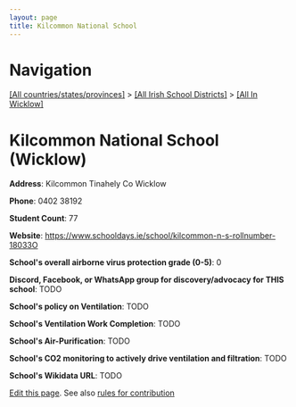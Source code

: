 ```yaml
---
layout: page
title: Kilcommon National School
---
```

# Navigation

[[All countries/states/provinces]](../../..) > [[All Irish School Districts]](../..) > [[All In Wicklow]](..)

# Kilcommon National School (Wicklow)

**Address**: Kilcommon Tinahely Co Wicklow

**Phone**: 0402 38192

**Student Count**: 77

**Website**: <https://www.schooldays.ie/school/kilcommon-n-s-rollnumber-18033O>

**School's overall airborne virus protection grade (0-5)**: 0

**Discord, Facebook, or WhatsApp group for discovery/advocacy for THIS school**: TODO

**School's policy on Ventilation**: TODO

**School's Ventilation Work Completion**: TODO

**School's Air-Purification**: TODO

**School's CO2 monitoring to actively drive ventilation and filtration**: TODO

**School's Wikidata URL**: TODO


[Edit this page](https://github.com/ventilate-schools/Ireland/edit/main/./Wicklow/Kilcommon_National_School.md). See also [rules for contribution](../../../contribution-rules/)